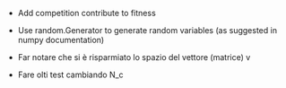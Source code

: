 - Add competition contribute to fitness

- Use random.Generator to generate random variables (as suggested in numpy documentation)

- Far notare che si è risparmiato lo spazio del vettore (matrice) v

- Fare olti test cambiando N\_c
